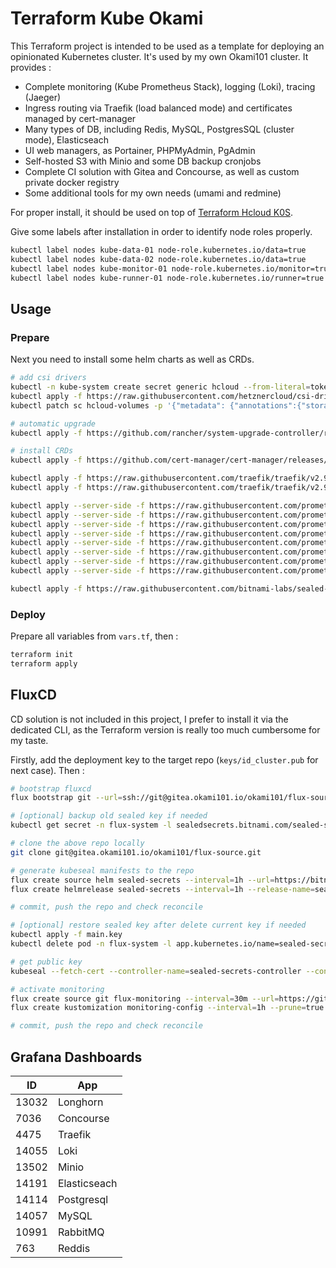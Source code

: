 # Terraform Kube Okami

This Terraform project is intended to be used as a template for deploying an opinionated Kubernetes cluster. It's used by my own Okami101 cluster. It provides :

* Complete monitoring (Kube Prometheus Stack), logging (Loki), tracing (Jaeger)
* Ingress routing via Traefik (load balanced mode) and certificates managed by cert-manager
* Many types of DB, including Redis, MySQL, PostgresSQL (cluster mode), Elasticseach
* UI web managers, as Portainer, PHPMyAdmin, PgAdmin
* Self-hosted S3 with Minio and some DB backup cronjobs
* Complete CI solution with Gitea and Concourse, as well as custom private docker registry
* Some additional tools for my own needs (umami and redmine)

For proper install, it should be used on top of [Terraform Hcloud K0S](https://github.com/adr1enbe4udou1n/terraform-hcloud-k0s).

Give some labels after installation in order to identify node roles properly.

```sh
kubectl label nodes kube-data-01 node-role.kubernetes.io/data=true
kubectl label nodes kube-data-02 node-role.kubernetes.io/data=true
kubectl label nodes kube-monitor-01 node-role.kubernetes.io/monitor=true
kubectl label nodes kube-runner-01 node-role.kubernetes.io/runner=true
```

## Usage

### Prepare

Next you need to install some helm charts as well as CRDs.

```sh
# add csi drivers
kubectl -n kube-system create secret generic hcloud --from-literal=token=xxx
kubectl apply -f https://raw.githubusercontent.com/hetznercloud/csi-driver/v2.1.0/deploy/kubernetes/hcloud-csi.yml
kubectl patch sc hcloud-volumes -p '{"metadata": {"annotations":{"storageclass.kubernetes.io/is-default-class":"false"}}}'

# automatic upgrade
kubectl apply -f https://github.com/rancher/system-upgrade-controller/releases/latest/download/system-upgrade-controller.yaml

# install CRDs
kubectl apply -f https://github.com/cert-manager/cert-manager/releases/download/v1.11.0/cert-manager.crds.yaml

kubectl apply -f https://raw.githubusercontent.com/traefik/traefik/v2.9/docs/content/reference/dynamic-configuration/kubernetes-crd-definition-v1.yml
kubectl apply -f https://raw.githubusercontent.com/traefik/traefik/v2.9/docs/content/reference/dynamic-configuration/kubernetes-crd-rbac.yml

kubectl apply --server-side -f https://raw.githubusercontent.com/prometheus-operator/prometheus-operator/v0.63.0/example/prometheus-operator-crd/monitoring.coreos.com_alertmanagerconfigs.yaml
kubectl apply --server-side -f https://raw.githubusercontent.com/prometheus-operator/prometheus-operator/v0.63.0/example/prometheus-operator-crd/monitoring.coreos.com_alertmanagers.yaml
kubectl apply --server-side -f https://raw.githubusercontent.com/prometheus-operator/prometheus-operator/v0.63.0/example/prometheus-operator-crd/monitoring.coreos.com_podmonitors.yaml
kubectl apply --server-side -f https://raw.githubusercontent.com/prometheus-operator/prometheus-operator/v0.63.0/example/prometheus-operator-crd/monitoring.coreos.com_probes.yaml
kubectl apply --server-side -f https://raw.githubusercontent.com/prometheus-operator/prometheus-operator/v0.63.0/example/prometheus-operator-crd/monitoring.coreos.com_prometheuses.yaml
kubectl apply --server-side -f https://raw.githubusercontent.com/prometheus-operator/prometheus-operator/v0.63.0/example/prometheus-operator-crd/monitoring.coreos.com_prometheusrules.yaml
kubectl apply --server-side -f https://raw.githubusercontent.com/prometheus-operator/prometheus-operator/v0.63.0/example/prometheus-operator-crd/monitoring.coreos.com_servicemonitors.yaml
kubectl apply --server-side -f https://raw.githubusercontent.com/prometheus-operator/prometheus-operator/v0.63.0/example/prometheus-operator-crd/monitoring.coreos.com_thanosrulers.yaml

kubectl apply -f https://raw.githubusercontent.com/bitnami-labs/sealed-secrets/main/helm/sealed-secrets/crds/bitnami.com_sealedsecrets.yaml
```

### Deploy

Prepare all variables from `vars.tf`, then :

```sh
terraform init
terraform apply
```

## FluxCD

CD solution is not included in this project, I prefer to install it via the dedicated CLI, as the Terraform version is really too much cumbersome for my taste.

Firstly, add the deployment key to the target repo (`keys/id_cluster.pub` for next case). Then :

```sh
# bootstrap fluxcd
flux bootstrap git --url=ssh://git@gitea.okami101.io/okami101/flux-source --branch=main --components-extra=image-reflector-controller,image-automation-controller --private-key-file=keys/id_cluster --toleration-keys=node-role.kubernetes.io/runner

# [optional] backup old sealed key if needed
kubectl get secret -n flux-system -l sealedsecrets.bitnami.com/sealed-secrets-key -o yaml > main.key

# clone the above repo locally
git clone git@gitea.okami101.io/okami101/flux-source.git

# generate kubeseal manifests to the repo
flux create source helm sealed-secrets --interval=1h --url=https://bitnami-labs.github.io/sealed-secrets --export >> sealed-secrets.yaml
flux create helmrelease sealed-secrets --interval=1h --release-name=sealed-secrets-controller --target-namespace=flux-system --source=HelmRepository/sealed-secrets --chart=sealed-secrets --chart-version=">=2.6.0" --crds=CreateReplace --export >> sealed-secrets.yaml

# commit, push the repo and check reconcile

# [optional] restore sealed key after delete current key if needed
kubectl apply -f main.key
kubectl delete pod -n flux-system -l app.kubernetes.io/name=sealed-secrets

# get public key
kubeseal --fetch-cert --controller-name=sealed-secrets-controller --controller-namespace=flux-system > pub-sealed-secrets.pem

# activate monitoring
flux create source git flux-monitoring --interval=30m --url=https://github.com/fluxcd/flux2 --branch=main --export >> flux-monitoring.yaml
flux create kustomization monitoring-config --interval=1h --prune=true --source=flux-monitoring --path="./manifests/monitoring/monitoring-config" --health-check-timeout=1m --export >> flux-monitoring.yaml

# commit, push the repo and check reconcile
```

## Grafana Dashboards

| ID    | App          |
| ----- | ------------ |
| 13032 | Longhorn     |
| 7036  | Concourse    |
| 4475  | Traefik      |
| 14055 | Loki         |
| 13502 | Minio        |
| 14191 | Elasticseach |
| 14114 | Postgresql   |
| 14057 | MySQL        |
| 10991 | RabbitMQ     |
| 763   | Reddis       |
